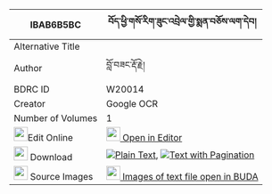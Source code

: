 |IBAB6B5BC|བོད་ཕྱི་གསོ་རིག་ཟུང་འབྲེལ་གྱི་སྨན་བཅོས་ལག་དེབ། 
| --- | --- 
|Alternative Title |
|Author| བློ་བཟང་རྡོ་རྗེ།
|BDRC ID | W20014
|Creator | Google OCR
|Number of Volumes| 1
|<img width="25" src="https://img.icons8.com/color/25/000000/edit-property.png">Edit Online| [<img width="25" src="https://avatars.githubusercontent.com/u/45091458?s=200&v=4"> Open in Editor](http://editor.openpecha.org/IBAB6B5BC)
|<img width="25" src="https://img.icons8.com/fluent/48/000000/download-2.png"/>  Download | [![](https://img.icons8.com/color/20/000000/txt.png)Plain Text](https://github.com/Openpecha/IBAB6B5BC/releases/download/v1/bo_chi_sorik_zung_drel_gyi_men_plain_IBAB6B5BC.zip), [![](https://img.icons8.com/color/20/000000/txt.png)Text with Pagination](https://github.com/Openpecha/IBAB6B5BC/releases/download/v1/bo_chi_sorik_zung_drel_gyi_men_pages_IBAB6B5BC.zip)
|<img width="25" src="https://img.icons8.com/plasticine/100/000000/pictures-folder.png"/>  Source Images | [<img width="25" src="https://library.bdrc.io/icons/BUDA-small.svg"> Images of text file open in BUDA](https://library.bdrc.io/show/bdr:W20014)